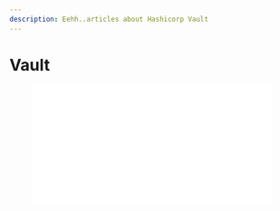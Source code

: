 ```yaml
---
description: Eehh..articles about Hashicorp Vault
---
```


# Vault

<figure><img src="../../.gitbook/assets/Vault_PrimaryLogo_White_RGB.png" alt=""><figcaption></figcaption></figure>
